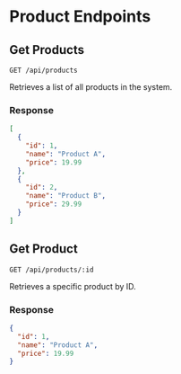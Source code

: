 # Product Endpoints

## Get Products

`GET /api/products`

Retrieves a list of all products in the system.

### Response

```json
[
  {
    "id": 1,
    "name": "Product A",
    "price": 19.99
  },
  {
    "id": 2,
    "name": "Product B",
    "price": 29.99
  }
]
```

## Get Product

`GET /api/products/:id`

Retrieves a specific product by ID.

### Response

```json
{
  "id": 1,
  "name": "Product A",
  "price": 19.99
}
```